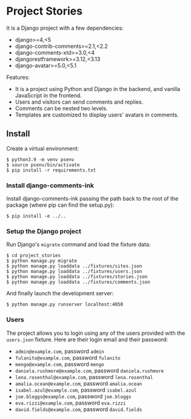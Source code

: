 # Project Stories

It is a Django project with a few dependencies:
 * django>=4,<5
 * django-contrib-comments>=2.1,<2.2
 * django-comments-xtd>=3.0,<4
 * djangorestframework>=3.12,<3.13
 * django-avatar>=5.0,<5.1

Features:
 * It is a project using Python and Django in the backend, and vanilla JavaScript in the frontend.
 * Users and visitors can send comments and replies.
 * Comments can be nested two levels.
 * Templates are customized to display users' avatars in comments.

## Install

Create a virtual environment:

    $ python3.9 -m venv psenv
    $ source psenv/bin/activate
    $ pip install -r requirements.txt

### Install django-comments-ink

Install django-comments-ink passing the path back to the root of the package (where pip can find the setup.py):

    $ pip install -e ../..

### Setup the Django project

Run Django's `migrate` command and load the fixture data:

    $ cd project_stories
    $ python manage.py migrate
    $ python manage.py loaddata ../fixtures/sites.json
    $ python manage.py loaddata ../fixtures/users.json
    $ python manage.py loaddata ../fixtures/stories.json
    $ python manage.py loaddata ../fixtures/comments.json

And finally launch the development server:

    $ python manage.py runserver localhost:4050

### Users

The project allows you to login using any of the users provided with the `users.json` fixture. Here are their login email and their password:

 * `admin@example.com`, password `admin`
 * `fulanito@example.com`, password `fulanito`
 * `mengo@example.com`, password `mengo`
 * `daniela.rushmore@example.com`, password `daniela.rushmore`
 * `lena.rosenthal@example.com`, password `lena.rosenthal`
 * `amalia.ocean@example.com`, password `amalia.ocean`
 * `isabel.azul@example.com`, password `isabel.azul`
 * `joe.bloggs@example.com`, password `joe.bloggs`
 * `eva.rizzi@example.com`, password `eva.rizzi`
 * `david.fields@example.com`, password `david.fields`

